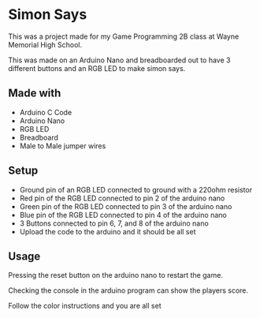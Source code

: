 # Simon Says
This was a project made for my Game Programming 2B class at Wayne Memorial High School.

This was made on an Arduino Nano and breadboarded out to have 3 different buttons and an RGB LED to make simon says.

## Made with
* Arduino C Code
* Arduino Nano
* RGB LED
* Breadboard
* Male to Male jumper wires

## Setup
* Ground pin of an RGB LED connected to ground with a 220ohm resistor
* Red pin of the RGB LED connected to pin 2 of the arduino nano
* Green pin of the RGB LED connected to pin 3 of the arduino nano
* Blue pin of the RGB LED connected to pin 4 of the arduino nano
* 3 Buttons connected to pin 6, 7, and 8 of the arduino nano
* Upload the code to the arduino and it should be all set

## Usage
Pressing the reset button on the arduino nano to restart the game.

Checking the console in the arduino program can show the players score.

Follow the color instructions and you are all set